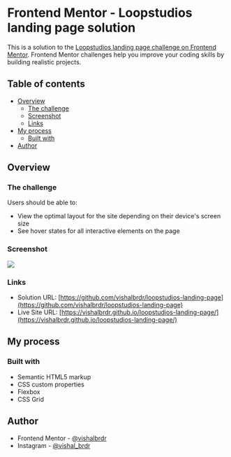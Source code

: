 # Frontend Mentor - Loopstudios landing page solution

This is a solution to the [Loopstudios landing page challenge on Frontend Mentor](https://www.frontendmentor.io/challenges/loopstudios-landing-page-N88J5Onjw). Frontend Mentor challenges help you improve your coding skills by building realistic projects. 

## Table of contents

- [Overview](#overview)
  - [The challenge](#the-challenge)
  - [Screenshot](#screenshot)
  - [Links](#links)
- [My process](#my-process)
  - [Built with](#built-with)
- [Author](#author)


## Overview

### The challenge

Users should be able to:

- View the optimal layout for the site depending on their device's screen size
- See hover states for all interactive elements on the page

### Screenshot

![](./images/screenshot.png)


### Links

- Solution URL: [https://github.com/vishalbrdr/loopstudios-landing-page](https://github.com/vishalbrdr/loopstudios-landing-page)
- Live Site URL: [https://vishalbrdr.github.io/loopstudios-landing-page/](https://vishalbrdr.github.io/loopstudios-landing-page/)

## My process

### Built with

- Semantic HTML5 markup
- CSS custom properties
- Flexbox
- CSS Grid
## Author

- Frontend Mentor - [@vishalbrdr](https://www.frontendmentor.io/profile/vishalbrdr)
- Instagram - [@vishal_brdr](https://www.twitter.com/vishal_brdr)
